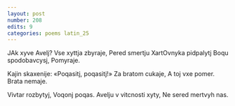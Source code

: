 ```yaml
---
layout: post
number: 208
edits: 9
categories: poems latin_25
---
```


JAk xyve Avelj?
Vse xyttja zbyraje, 
Pered smertju 
XartOvnyka pidpalytj 
Boqu spodobavcysj,
Pomyraje. 

Kajin skaxenije: 
«Poqasitj, poqasitj!»
Za bratom cukaje,
A toj vxe pomer. 
Brata nemaje. 

Vivtar rozbytyj,
Voqonj poqas.
Avelju v vitcnosti xyty,
Ne sered mertvyh nas.
